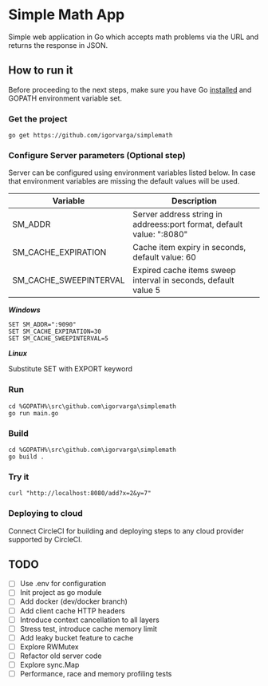 # Simple Math App

Simple web application in Go which accepts math problems via the URL and returns the response in JSON.

## How to run it
Before proceeding to the next steps, make sure you have Go [installed](https://golang.org/doc/install) and GOPATH 
environment variable set.

### Get the project
```shell script
go get https://github.com/igorvarga/simplemath
```

### Configure Server parameters (Optional step)
Server can be configured using environment variables listed below. In case that environment variables are missing the 
default values will be used.

Variable | Description
------------ | -------------
SM_ADDR | Server address string in addreess:port format, default value: ":8080"
SM_CACHE_EXPIRATION | Cache item expiry in seconds, default value: 60
SM_CACHE_SWEEPINTERVAL | Expired cache items sweep interval in seconds, default value 5

***Windows***
```shell script
SET SM_ADDR=":9090"
SET SM_CACHE_EXPIRATION=30
SET SM_CACHE_SWEEPINTERVAL=5
```

***Linux***

Substitute SET with EXPORT keyword

### Run
```shell script
cd %GOPATH%\src\github.com\igorvarga\simplemath
go run main.go
```

### Build
```shell script
cd %GOPATH%\src\github.com\igorvarga\simplemath
go build .
```

### Try it
```shell script
curl "http://localhost:8080/add?x=2&y=7"
```

### Deploying to cloud
Connect CircleCI for building and deploying steps to any cloud provider supported by CircleCI.

## TODO

- [ ] Use .env for configuration
- [ ] Init project as go module
- [ ] Add docker (dev/docker branch) 
- [ ] Add client cache HTTP headers
- [ ] Introduce context cancellation to all layers
- [ ] Stress test, introduce cache memory limit
- [ ] Add leaky bucket feature to cache
- [ ] Explore RWMutex
- [ ] Refactor old server code
- [ ] Explore sync.Map
- [ ] Performance, race and memory profiling tests
